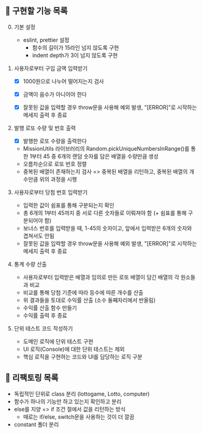 ## 📌 구현할 기능 목록

0. 기본 설정

   - eslint, prettier 설정
     - 함수의 길이가 15라인 넘지 않도록 구현
     - indent depth가 3이 넘지 않도록 구현

1. 사용자로부터 구입 금액 입력받기

   - [x] 1000원으로 나누어 떨어지는지 검사

   - [x] 금액이 음수가 아니어야 한다
   - [x] 잘못된 값을 입력할 경우 throw문을 사용해 예외 발생, "[ERROR]"로 시작하는 메세지 출력 후 종료

2. 발행 로또 수량 및 번호 출력

   - [x] 발행한 로또 수량을 출력한다

   - MissionUtils 라이브러리의 Random.pickUniqueNumbersInRange()를 통한 1부터 45 중 6개의 랜덤 숫자를 담은 배열을 수량만큼 생성
   - 오름차순으로 로또 번호 정렬
   - 중복된 배열이 존재하는지 검사 => 중복된 배열을 리턴하고, 중복된 배열의 개수만큼 위의 과정을 시행

3. 사용자로부터 당첨 번호 입력받기

   - 입력한 값이 쉼표를 통해 구분되는지 확인
   - 총 6개의 1부터 45까지 중 서로 다른 숫자들로 이뤄져야 함 (+ 쉼표를 통해 구분되어야 함)
   - 보너스 번호를 입력받을 때, 1-45의 숫자이고, 앞에서 입력받은 6개의 숫자와 겹쳐서도 안됨
   - 잘못된 값을 입력할 경우 throw문을 사용해 예외 발생, "[ERROR]"로 시작하는 메세지 출력 후 종료

4. 통계 수량 산출

   - 사용자로부터 입력받은 배열과 임의로 만든 로또 배열이 담긴 배열의 각 원소들과 비교
   - 비교를 통해 당첨 기준에 따라 등수에 따른 개수를 산출
   - 위 결과들을 토대로 수익률 산출 (소수 둘째자리에서 반올림)
   - 수익률 산출 함수 만들기
   - 수익률 출력 후 종료

5. 단위 테스트 코드 작성하기
   - 도메인 로직에 단위 테스트 구현
   - UI 로직(Console)에 대한 단위 테스트는 제외
   - 핵심 로직을 구현하는 코드와 UI를 담당하는 로직 구분

## 📌 리팩토링 목록

- 독립적인 단위로 class 분리 (lottogame, Lotto, computer)
- 함수가 하나의 기능만 하고 있는지 확인하고 분리
- else를 지양 => if 조건 절에서 값을 리턴하는 방식
  - 때로는 if/else, switch문을 사용하는 것이 더 깔끔
- constant 폴더 분리
